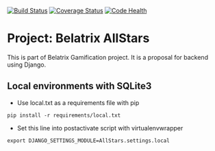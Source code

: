 [![Build Status](https://travis-ci.org/belatrix/BackendAllStars.svg?branch=master)](https://travis-ci.org/belatrix/BackendAllStars)
[![Coverage Status](https://coveralls.io/repos/github/belatrix/BackendAllStars/badge.svg)](https://coveralls.io/github/belatrix/BackendAllStars)
[![Code Health](https://landscape.io/github/belatrix/BackendAllStars/master/landscape.svg?style=flat)](https://landscape.io/github/belatrix/BackendAllStars/master)

# Project: Belatrix AllStars

This is part of Belatrix Gamification project. It is a proposal for backend using Django.

## Local environments with SQLite3

+ Use local.txt as a requirements file with pip
```
pip install -r requirements/local.txt
```
+ Set this line into postactivate script with virtualenvwrapper
```
export DJANGO_SETTINGS_MODULE=AllStars.settings.local
```
